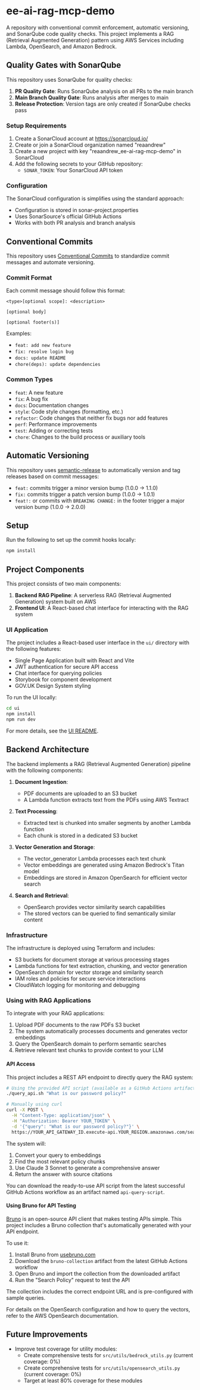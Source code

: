 # ee-ai-rag-mcp-demo

A repository with conventional commit enforcement, automatic versioning, and SonarQube code quality checks. This project implements a RAG (Retrieval Augmented Generation) pattern using AWS Services including Lambda, OpenSearch, and Amazon Bedrock.

## Quality Gates with SonarQube

This repository uses SonarQube for quality checks:

1. **PR Quality Gate**: Runs SonarQube analysis on all PRs to the main branch
2. **Main Branch Quality Gate**: Runs analysis after merges to main
3. **Release Protection**: Version tags are only created if SonarQube checks pass

### Setup Requirements

1. Create a SonarCloud account at https://sonarcloud.io/
2. Create or join a SonarCloud organization named "reaandrew"
3. Create a new project with key "reaandrew_ee-ai-rag-mcp-demo" in SonarCloud
4. Add the following secrets to your GitHub repository:
   - `SONAR_TOKEN`: Your SonarCloud API token

### Configuration

The SonarCloud configuration is simplifies using the standard approach:
- Configuration is stored in sonar-project.properties
- Uses SonarSource's official GitHub Actions
- Works with both PR analysis and branch analysis

## Conventional Commits

This repository uses [Conventional Commits](https://www.conventionalcommits.org/) to standardize commit messages and automate versioning.

### Commit Format

Each commit message should follow this format:

```
<type>[optional scope]: <description>

[optional body]

[optional footer(s)]
```

Examples:
- `feat: add new feature`
- `fix: resolve login bug`
- `docs: update README`
- `chore(deps): update dependencies`

### Common Types

- `feat`: A new feature
- `fix`: A bug fix
- `docs`: Documentation changes
- `style`: Code style changes (formatting, etc.)
- `refactor`: Code changes that neither fix bugs nor add features
- `perf`: Performance improvements
- `test`: Adding or correcting tests
- `chore`: Changes to the build process or auxiliary tools

## Automatic Versioning

This repository uses [semantic-release](https://github.com/semantic-release/semantic-release) to automatically version and tag releases based on commit messages:

- `feat:` commits trigger a minor version bump (1.0.0 → 1.1.0)
- `fix:` commits trigger a patch version bump (1.0.0 → 1.0.1)
- `feat!:` or commits with `BREAKING CHANGE:` in the footer trigger a major version bump (1.0.0 → 2.0.0)

## Setup

Run the following to set up the commit hooks locally:

```bash
npm install
```

## Project Components

This project consists of two main components:

1. **Backend RAG Pipeline**: A serverless RAG (Retrieval Augmented Generation) system built on AWS
2. **Frontend UI**: A React-based chat interface for interacting with the RAG system

### UI Application

The project includes a React-based user interface in the `ui/` directory with the following features:
- Single Page Application built with React and Vite
- JWT authentication for secure API access
- Chat interface for querying policies
- Storybook for component development
- GOV.UK Design System styling

To run the UI locally:
```bash
cd ui
npm install
npm run dev
```

For more details, see the [UI README](ui/README.md).

## Backend Architecture

The backend implements a RAG (Retrieval Augmented Generation) pipeline with the following components:

1. **Document Ingestion**:
   - PDF documents are uploaded to an S3 bucket
   - A Lambda function extracts text from the PDFs using AWS Textract

2. **Text Processing**:
   - Extracted text is chunked into smaller segments by another Lambda function
   - Each chunk is stored in a dedicated S3 bucket

3. **Vector Generation and Storage**:
   - The vector_generator Lambda processes each text chunk
   - Vector embeddings are generated using Amazon Bedrock's Titan model
   - Embeddings are stored in Amazon OpenSearch for efficient vector search

4. **Search and Retrieval**:
   - OpenSearch provides vector similarity search capabilities
   - The stored vectors can be queried to find semantically similar content

### Infrastructure

The infrastructure is deployed using Terraform and includes:

- S3 buckets for document storage at various processing stages
- Lambda functions for text extraction, chunking, and vector generation
- OpenSearch domain for vector storage and similarity search
- IAM roles and policies for secure service interactions
- CloudWatch logging for monitoring and debugging

### Using with RAG Applications

To integrate with your RAG applications:

1. Upload PDF documents to the raw PDFs S3 bucket
2. The system automatically processes documents and generates vector embeddings
3. Query the OpenSearch domain to perform semantic searches
4. Retrieve relevant text chunks to provide context to your LLM

#### API Access

This project includes a REST API endpoint to directly query the RAG system:

```bash
# Using the provided API script (available as a GitHub Actions artifact)
./query_api.sh "What is our password policy?"

# Manually using curl
curl -X POST \
  -H "Content-Type: application/json" \
  -H "Authorization: Bearer YOUR_TOKEN" \
  -d '{"query": "What is our password policy?"}' \
  https://YOUR_API_GATEWAY_ID.execute-api.YOUR_REGION.amazonaws.com/search
```

The system will:
1. Convert your query to embeddings
2. Find the most relevant policy chunks
3. Use Claude 3 Sonnet to generate a comprehensive answer
4. Return the answer with source citations

You can download the ready-to-use API script from the latest successful GitHub Actions workflow as an artifact named `api-query-script`.

#### Using Bruno for API Testing

[Bruno](https://www.usebruno.com/) is an open-source API client that makes testing APIs simple. This project includes a Bruno collection that's automatically generated with your API endpoint.

To use it:
1. Install Bruno from [usebruno.com](https://www.usebruno.com/)
2. Download the `bruno-collection` artifact from the latest GitHub Actions workflow
3. Open Bruno and import the collection from the downloaded artifact
4. Run the "Search Policy" request to test the API

The collection includes the correct endpoint URL and is pre-configured with sample queries.

For details on the OpenSearch configuration and how to query the vectors, refer to the AWS OpenSearch documentation.

## Future Improvements

- Improve test coverage for utility modules:
  - Create comprehensive tests for `src/utils/bedrock_utils.py` (current coverage: 0%)
  - Create comprehensive tests for `src/utils/opensearch_utils.py` (current coverage: 0%)
  - Target at least 80% coverage for these modules